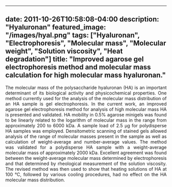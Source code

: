 

---
date: 2011-10-26T10:58:08-04:00
description: "Hyaluronan"
featured_image: "/images/hyal.png"
tags: ["Hyaluronan", "Electrophoresis", "Molecular mass",  "Molecular weight",  "Solution viscosity", "Heat degradation"]
title: "Improved agarose gel electrophoresis method and molecular mass calculation for high molecular mass hyaluronan."
---
<div style="text-align: justify"> 
The molecular mass of the polysaccharide hyaluronan (HA) is an important determinant of its biological activity and physicochemical properties. One method currently used for the analysis of the molecular mass distribution of an HA sample is gel electrophoresis. In the current work, an improved agarose gel electrophoresis method for analysis of high molecular mass HA is presented and validated. HA mobility in 0.5% agarose minigels was found to be linearly related to the logarithm of molecular mass in the range from approximately 200 to 6000 kDa. A sample load of 2.5 μg for polydisperse HA samples was employed. Densitometric scanning of stained gels allowed analysis of the range of molecular masses present in the sample as well as calculation of weight-average and number-average values. The method was validated for a polydisperse HA sample with a weight-average molecular mass of approximately 2000 kDa. Excellent agreement was found between the weight-average molecular mass determined by electrophoresis and that determined by rheological measurement of the solution viscosity. The revised method was then used to show that heating solutions of HA at 100 °C, followed by various cooling procedures, had no effect on the HA molecular mass distribution.</div>


